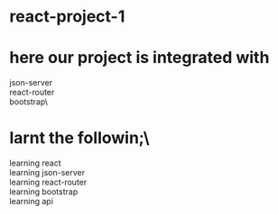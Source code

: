 # react-project-1
# here our project is integrated with 
  json-server\
  react-router\
  bootstrap\
# larnt the followin;\
  learning react\
  learning json-server\
  learning react-router\
  learning bootstrap\
  learning api
  
